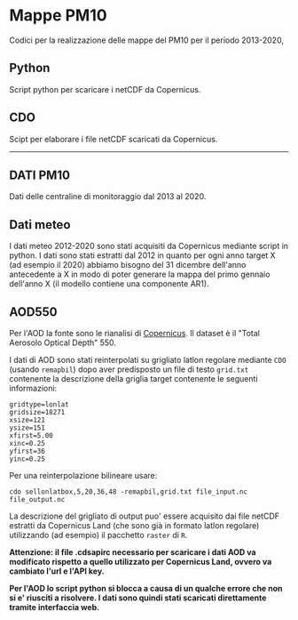 # Mappe PM10

Codici per la realizzazione delle mappe del PM10 per il periodo 2013-2020,

## Python

Script python per scaricare i netCDF da Copernicus.

## CDO

Scipt per elaborare i file netCDF scaricati da Copernicus.

---

## DATI PM10

Dati delle centraline di monitoraggio dal 2013 al 2020.

## Dati meteo

I dati meteo 2012-2020 sono stati acquisiti da Copernicus mediante script in python. I dati sono stati estratti dal 2012 in quanto per ogni anno target X (ad esempio il 2020) abbiamo bisogno del 31 dicembre dell'anno antecedente a X in modo di poter generare la mappa del primo gennaio dell'anno X (il modello contiene una componente AR1).

## AOD550

Per l'AOD la fonte sono le rianalisi di [Copernicus](https://www.copernicus.eu/en/copernicus-services/atmosphere). Il dataset è il "Total Aerosolo Optical Depth" 550.

I dati di AOD sono stati reinterpolati su grigliato latlon regolare mediante `CDO` (usando `remapbil`) dopo aver predisposto un file di testo `grid.txt` contenente la descrizione della griglia target contenente le seguenti informazioni:

```
gridtype=lonlat
gridsize=18271
xsize=121
ysize=151
xfirst=5.00
xinc=0.25
yfirst=36
yinc=0.25
```
Per una reinterpolazione bilineare usare:

```
cdo sellonlatbox,5,20,36,48 -remapbil,grid.txt file_input.nc  file_output.nc
```

La descrizione del grigliato di output puo' essere acquisito dai file netCDF estratti da Copernicus Land (che sono già in formato latlon regolare) utilizzando (ad esempio) il pacchetto `raster` di `R`.
 
 
 **Attenzione: il file .cdsapirc necessario per scaricare i dati AOD va modificato rispetto a quello utilizzato per Copernicus Land, ovvero va cambiato l'url e l'API key.**
 
 **Per l'AOD lo script python si blocca a causa di un qualche errore che non si e' riusciti a risolvere. I dati sono quindi stati scaricati direttamente tramite interfaccia web.**

